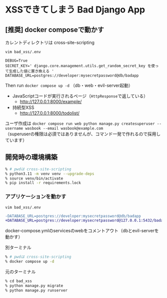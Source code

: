 # XSSできてしまう Bad Django App

## [推奨] docker composeで動かす

カレントディレクトリは cross-site-scripting

`vim bad_xss/.env`

```
DEBUG=True
SECRET_KEY=' django.core.management.utils.get_random_secret_key を使って生成した値に置き換える '
DATABASE_URL=postgres://developer:mysecretpassword@db/badapp
```

Then run `docker compose up -d` （db・web・evil-server起動）

- JavaScriptコードが実行されるページ（`HttpResponse`で返している）
  - http://127.0.0.1:8000/example/
- 持続型XSS
  - http://127.0.0.1:8000/todolist/

ユーザ作成は `docker compose run web python manage.py createsuperuser --username wasbook --email wasbook@example.com`  
（superuserの権限は必須ではありませんが、コマンド一発で作れるので採用しています）

## 開発時の環境構築

```sh
% # pwdは cross-site-scripting
% python3.11 -m venv venv --upgrade-deps
% source venv/bin/activate
% pip install -r requirements.lock
```

### アプリケーションを動かす

`vim bad_xss/.env`

```diff
-DATABASE_URL=postgres://developer:mysecretpassword@db/badapp
+DATABASE_URL=postgres://developer:mysecretpassword@127.0.0.1:5432/badapp
```

docker-compose.ymlのservicesのwebをコメントアウト（dbとevil-serverを動かす）

別ターミナル

```sh
% # pwdは cross-site-scripting
% docker compose up -d
```

元のターミナル

```sh
% cd bad_xss
% python manage.py migrate
% python manage.py runserver
```
